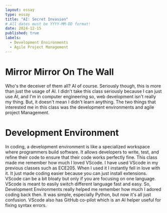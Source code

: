```yaml
---
layout: essay
type: essay
title: "AI: Secret Invasion"
# All dates must be YYYY-MM-DD format!
date: 2024-12-15
published: true
labels:
  - Development Environments
  - Agile Project Management
---
```


# Mirror Mirror On The Wall

Who's the deceiver of them all? AI of course. Seriously though, this is more than just the usage of AI. I didn't take this class seriously because I can just use AI, and I'm in computer engineering so, web development isn't really my thing. But, it doesn't mean I didn't learn anything. The two things that interested me in this class was the development environments and agile project Management.

# Development Environment
In coding, a development environment is like a specialized workspace where programmers build software. It allows developers to write, test, and refine their code to ensure that their code works perfectly fine. This class made me remember how much I loved VScode. I have used VScode in my previous classes such as ECE205. When I used it I instantly fell in love with it. It just made coding easier because you can just install extensions. VScode can be a bit bloaty but only if you are focusing on one language. VScode is meant to easily switch different language fast and easy. So, Development Environments really helped me remember how much I adored coding back then. It was simple, especially Python, but now it's all just confusion. VScode also has GitHub co-pilot which is an AI helper useful for fixing syntax errors. 
